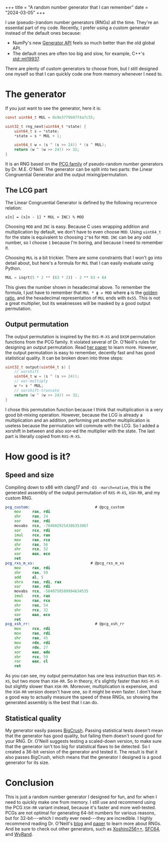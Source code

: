 +++
title = "A random number generator that I can remember"
date  = "2024-03-05"
+++

I use (pseudo-)random number generators (RNGs) all the time. They're an
essential part of my code. Recently, I prefer using a custom generator instead
of the default ones because:

- NumPy's new [Generator
API](//numpy.org/doc/stable/reference/random/generator.html#numpy.random.Generator)
feels so much better than the old global API.
- The default ones are often too big and slow, for example, C++'s
[std::mt19937](//en.cppreference.com/w/cpp/numeric/random/mersenne_twister_engine).

There are plenty of custom generators to choose from, but I still designed one
myself so that I can quickly code one from memory whenever I need to.

<!-- more -->

# The generator

If you just want to see the generator, here it is:

```c
const uint64_t MUL = 0x9e3779b97f4a7c55;

uint32_t rng_next(uint64_t *state) {
    uint64_t s = *state;
    *state = s * MUL + 1;

    uint64_t w = (s ^ (s >> 24)) * (s ^ MUL);
    return (w ^ (w >> 24)) >> 32;
}
```

It is an RNG based on the [PCG family](//www.pcg-random.org) of pseudo-random
number generators by Dr. M.E. O'Neill. The generator can be split into two
parts: the Linear Congruential Generator and the output mixing/permutation.

## The LCG part

The Linear Congruential Generator is defined by the following recurrence
relation:

```
x[n] = (x[n - 1] * MUL + INC) % MOD
```

Choosing `MOD` and `INC` is easy. Because C uses wrapping addition and
multiplication by default, we don't have to even choose `MOD`. Using `uint64_t`
for the state is equivalent to choosing `2^64` for `MOD`. `INC` can be any odd
number, so I choose `1` because I'm boring, and because I need to remember it.

Choosing `MUL` is a bit trickier. There are some constraints that I won't go
into detail about, but here's a formula for `MUL` that I can easily evaluate
using Python.

```python
MUL = isqrt(5 * 2 ** (63 * 2)) - 2 ** 63 + 64
```

This gives the number shown in hexadecimal above. To remember the formula, I
just have to remember that `MUL * ϕ = MOD` where `ϕ` is the [golden
ratio](//en.wikipedia.org/wiki/Golden_ratio), and the hexadecimal
representation of `MUL` ends with `0x55`. This is not a great multiplier, but
its weaknesses will be masked by a good output permutation.

## Output permutation
 
The output permutation is inspired by the `RXS-M-XS` and `DXSM` permutation
functions from the PCG family. It violated several of Dr. O'Neill's rules for
designing an output permutation. Read [her
paper](//www.pcg-random.org/pdf/hmc-cs-2014-0905.pdf) to learn more. However,
the output permutation is easy to remember, decently fast and has good
statistical quality. It can be broken down into three steps:

```c
uint32_t output(uint64_t s) {
    // xorshift
    uint64_t w = (s ^ (s >> 24));
    // xor-multiply
    w *= s ^ MUL;
    // xorshift-truncate
    return (w ^ (w >> 24)) >> 32;
}
```

I chose this permutation function because I think that multiplication is a very
good bit-mixing operation. However, because the LCG is already a multiplication
and an addition, performing yet another multiplication is useless because the
permutation will commute with the LCG. So I added a xorshift in between and
also xor-ed the multiplier with the state. The last part is literally copied
from `RXS-M-XS`.


# How good is it?

## Speed and size

Compiling down to x86 with clang17 and `-O3 -march=native`, this is the
generated assembly of the output permutation of `RXS-M-XS`, `XSH-RR`, and my
custom RNG.

```asm
pcg_custom:                             # @pcg_custom
    mov     rax, rdi
    shr     rax, 24
    xor     rax, rdi
    movabs  rcx, -7046029254386353067
    xor     rcx, rdi
    imul    rcx, rax
    mov     rax, rcx
    shr     rax, 56
    shr     rcx, 32
    xor     eax, ecx
    ret
pcg_rxs_m_xs:                         # @pcg_rxs_m_xs
    mov     rax, rdi
    shr     rax, 59
    add     al, 5
    shrx    rax, rdi, rax
    xor     rax, rdi
    movabs  rcx, -5840758589994634535
    imul    rcx, rax
    mov     rax, rcx
    shr     rax, 54
    shr     rcx, 32
    xor     eax, ecx
    ret
pcg_xsh_rr:                             # @pcg_xsh_rr
    mov     rcx, rdi
    mov     rax, rdi
    shr     rax, 45
    mov     rdx, rdi
    shr     rdx, 27
    xor     eax, edx
    shr     rcx, 59
    ror     eax, cl
    ret
```

As you can see, my output permutation has one less instruction than `RXS-M-XS`,
but two more than `XSH-RR`. So in theory, it's slightly faster than `RXS-M-XS`
but slightly slower than `XSH-RR`. Moreover, multiplication is expensive, and
the `XSH-RR` version doesn't have one, so it might be even faster. I don't have
a good way to actually measure the speed of these RNGs, so showing the
generated assembly is the best that I can do.

## Statistical quality

My generator easily passes
[BigCrush](//simul.iro.umontreal.ca/testu01/tu01.html). Passing statistical
tests doesn't mean that the generator has good quality, but failing them 
doesn't sound good for your RNG. Dr. O'Neill suggests testing a scaled-down
version, to make sure that the generator isn't too big for statistical flaws to
be detected. So I created a 36-bit version of the generator and tested it. The
result is that it also passes BigCrush, which means that the generator I
designed is a good generator for its size.

# Conclusion

This is just a random number generator I designed for fun, and for when I need
to quickly make one from memory. I still use and recommend using the PCG
`XSH-RR` variant instead, because it's faster and more well-tested. PCGs are
not optimal for generating 64-bit numbers for various reasons, but for
32-bit---which I mostly ever need---they are incredible. I highly recommend
reading Dr. O'Neill's [blog](//www.pcg-random.org/blog/) and
[paper](//www.pcg-random.org/pdf/hmc-cs-2014-0905.pdf) to learn more about
RNGs. And be sure to check out other generators, such as
[Xoshiro256++](//prng.di.unimi.it/),
[SFC64](//pracrand.sourceforge.net/RNG_engines.txt), and
[WyRand](//github.com/wangyi-fudan/wyhash).
